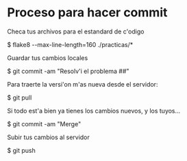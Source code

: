 Proceso para hacer commit
=========================

Checa tus archivos para el estandard de c'odigo

  $ flake8 --max-line-length=160 ./practicas/*

Guardar tus cambios locales

 $ git commit -am "Resolv'i el problema ##"

Para traerte la versi'on m'as nueva desde el servidor:

  $ git pull

Si todo est'a bien ya tienes los cambios nuevos, y los tuyos...

  $ git commit -am "Merge"

Subir tus cambios al servidor

  $ git push

